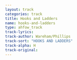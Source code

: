 ```yaml
---
layout: track
categories: track
title: Hooks and Ladders
name: hooks-and-ladders
type: ahfow_track
track-lyrics: 
track-author: Wareham/Phillips
track-sort: "HOOKS AND LADDERS"
track-alpha: H
track-original: 
---
```

